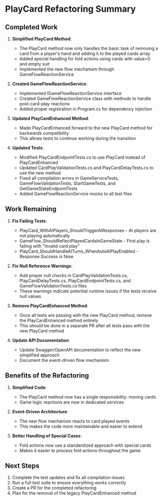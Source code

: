 # PlayCard Refactoring Summary

## Completed Work

1. **Simplified PlayCard Method**:
   - The PlayCard method now only handles the basic task of removing a card from a player's hand and adding it to the played cards array
   - Added special handling for fold actions using cards with value=0 and empty suit
   - Implemented the new flow mechanism through GameFlowReactionService

2. **Created GameFlowReactionService**:
   - Implemented IGameFlowReactionService interface 
   - Created GameFlowReactionService class with methods to handle post-card-play reactions
   - Added proper registration in Program.cs for dependency injection

3. **Updated PlayCardEnhanced Method**:
   - Made PlayCardEnhanced forward to the new PlayCard method for backwards compatibility
   - This allows tests to continue working during the transition

4. **Updated Tests**:
   - Modified PlayCardEndpointTests.cs to use PlayCard instead of PlayCardEnhanced
   - Updated CardPlayValidationTests.cs and PlayCardDelayTests.cs to use the new method
   - Fixed all compilation errors in GameServiceTests, GameFlowValidationTests, StartGameTests, and GetGameStateEndpointTests
   - Added GameFlowReactionService mocks to all test files

## Work Remaining

1. **Fix Failing Tests**:
   - PlayCard_WithAIPlayers_ShouldTriggerAIResponses - AI players are not playing automatically
   - GameFlow_ShouldReflectPlayedCardsInGameState - First play is failing with "Invalid card play"
   - PlayCard_ShouldHandleAITurns_WhenAutoAiPlayEnabled - Response.Success is false

2. **Fix Null Reference Warnings**:
   - Add proper null checks in CardPlayValidationTests.cs, PlayCardDelayTests.cs, PlayCardEndpointTests.cs, and GameFlowValidationTests.cs files
   - These warnings indicate potential runtime issues if the tests receive null values

3. **Remove PlayCardEnhanced Method**:
   - Once all tests are passing with the new PlayCard method, remove the PlayCardEnhanced method entirely
   - This should be done in a separate PR after all tests pass with the new PlayCard method

4. **Update API Documentation**:
   - Update Swagger/OpenAPI documentation to reflect the new simplified approach
   - Document the event-driven flow mechanism

## Benefits of the Refactoring

1. **Simplified Code**:
   - The PlayCard method now has a single responsibility: moving cards
   - Game logic reactions are now in dedicated services

2. **Event-Driven Architecture**:
   - The new flow mechanism reacts to card played events
   - This makes the code more maintainable and easier to extend

3. **Better Handling of Special Cases**:
   - Fold actions now use a standardized approach with special cards
   - Makes it easier to process fold actions throughout the game

## Next Steps

1. Complete the test updates and fix all compilation issues
2. Run a full test suite to ensure everything works correctly
3. Create a PR for the completed refactoring
4. Plan for the removal of the legacy PlayCardEnhanced method
